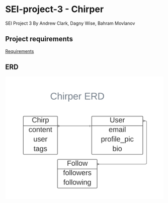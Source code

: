 # SEI-project-3 - Chirper

SEI Project 3 By Andrew Clark, Dagny Wise, Bahram Movlanov

## Project requirements

[Requirements](https://git.generalassemb.ly/SEI-CC/SEI-CC-7/blob/master/projects/project-3/project-3-requirements.md)

## ERD

![ERD](\images\SEI-Project-3-Group-4-Chirper-ERD.png)
